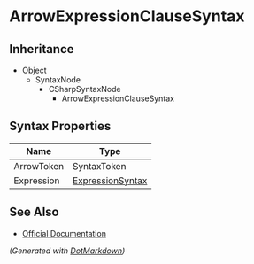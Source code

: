 # ArrowExpressionClauseSyntax

## Inheritance

* Object
  * SyntaxNode
    * CSharpSyntaxNode
      * ArrowExpressionClauseSyntax

## Syntax Properties

| Name       | Type                                    |
| ---------- | --------------------------------------- |
| ArrowToken | SyntaxToken                             |
| Expression | [ExpressionSyntax](ExpressionSyntax.md) |

## See Also

* [Official Documentation](https://docs.microsoft.com/en-us/dotnet/api/microsoft.codeanalysis.csharp.syntax.arrowexpressionclausesyntax)


*\(Generated with [DotMarkdown](http://github.com/JosefPihrt/DotMarkdown)\)*